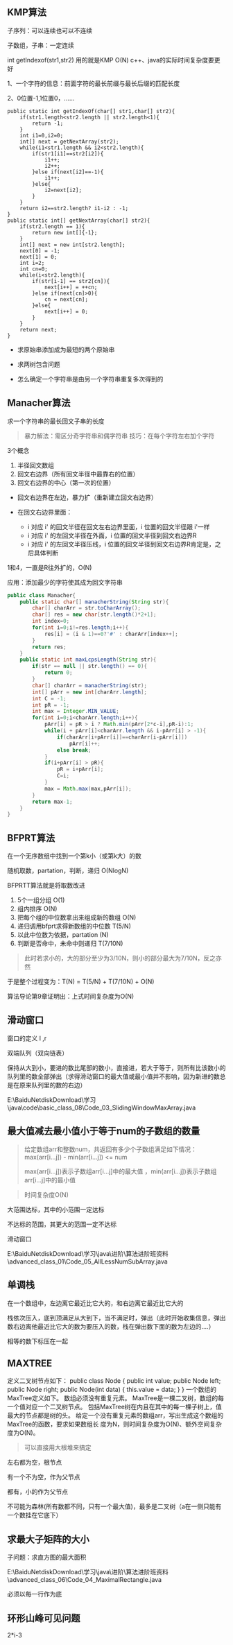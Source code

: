 ## KMP算法

子序列：可以连续也可以不连续

子数组，子串：一定连续

int getIndexof(str1,str2)    用的就是KMP    O(N) c++、java的实际时间复杂度要更好

1、一个字符的信息：前面字符的最长前缀与最长后缀的匹配长度

2、0位置-1,1位置0，......

```jav
public static int getIndexOf(char[] str1,char[] str2){
	if(str1.length<str2.length || str2.length<1){
		return -1;
	}
	int i1=0,i2=0;
	int[] next = getNextArray(str2);
	while(i1<str1.length && i2<str2.length){
		if(str1[i1]==str2[i2]){
			i1++;
			i2++;
		}else if(next[i2]==-1){
			i1++;
		}else{
			i2=next[i2];
		}
	}
	return i2==str2.length? i1-i2 : -1;
}
public static int[] getNextArray(char[] str2){
	if(str2.length == 1){
		return new int[]{-1};
	}
	int[] next = new int[str2.length];
	next[0] = -1;
	next[1] = 0;
	int i=2;
	int cn=0;
	while(i<str2.length){
		if(str[i-1] == str2[cn]){
			next[i++] = ++cn;
		}else if(next[cn]>0){
			cn = next[cn];
		}else{
			next[i++] = 0;
		}
	}
	return next;
}
```

* 求原始串添加成为最短的两个原始串

* 求两树包含问题
* 怎么确定一个字符串是由另一个字符串重复多次得到的

## Manacher算法

求一个字符串的最长回文子串的长度

> 暴力解法：需区分奇字符串和偶字符串
> 技巧：在每个字符左右加个字符

3个概念

1. 半径回文数组
2. 回文右边界（所有回文半径中最靠右的位置）
3. 回文右边界的中心（第一次的位置）

* 回文右边界在左边，暴力扩（重新建立回文右边界）

* 在回文右边界里面：
  * i 对应 i' 的回文半径在回文左右边界里面，i 位置的回文半径跟 i'一样
  * i 对应 i' 的左回文半径在外面，i 位置的回文半径到回文右边界R
  * i 对应 i' 的左回文半径压线，i 位置的回文半径到回文右边界R肯定是，之后具体判断

1和4，一直是R往外扩的，O(N)

应用：添加最少的字符使其成为回文字符串

```java
public class Manacher{
    public static char[] manacherString(String str){
        char[] charArr = str.toCharArray();
        char[] res = new char[str.length()*2+1];
        int index=0;
        for(int i=0;i!=res.length;i++){
            res[i] = (i & 1)==0?'#' : charArr[index++];
        }
        return res;
    }
    public static int maxLcpsLength(String str){
        if(str == null || str.length() == 0){
            return 0;
        }
        char[] charArr = manacherString(str);
        int[] pArr = new int[charArr.length];
        int C = -1;
        int pR = -1;
        int max = Integer.MIN_VALUE;
        for(int i=0;i<charArr.length;i++){
            pArr[i] = pR > i ? Math.min(pArr[2*c-i],pR-i):1;
            while(i + pArr[i]<charArr.length && i-pArr[i] > -1){
                if(charArr[i+pArr[i]]==charArr[i-pArr[i]])
                    pArr[i]++;
                else break;
            }
            if(i+pArr[i] > pR){
                pR = i+pArr[i];
                C=i;
            }
            max = Math.max(max,pArr[i]);
        }
        return max-1;
    }
}
```

## BFPRT算法

在一个无序数组中找到一个第k小（或第k大）的数

随机取数，partation，判断，递归      O(NlogN)

BFPRTT算法就是将取数改进

1. 5个一组分组	O(1)
2. 组内排序     O(N)
3. 把每个组的中位数拿出来组成新的数组   O(N)
4. 递归调用bfprt求得新数组的中位数     T(5/N)
5. 以此中位数为依据，partation     (N)
6. 判断是否命中，未命中则递归    T(7/10N) 

> 此时若求小的，大的部分至少为3/10N，则小的部分最大为7/10N，反之亦然

于是整个过程变为：T(N) = T(5/N) + T(7/10N) + O(N)

算法导论第9章证明出：上式时间复杂度为O(N)

## 滑动窗口

窗口的定义  l ,r

双端队列（双向链表）

保持从大到小，要进的数比尾部的数小，直接进，若大于等于，则所有比该数小的队列里的数全部弹出（求得滑动窗口的最大值或最小值并不影响，因为新进的数总是在原来队列里的数的右边）

E:\BaiduNetdiskDownload\学习\java\code\basic_class_08\Code_03_SlidingWindowMaxArray.java

## 最大值减去最小值小于等于num的子数组的数量

> 给定数组arr和整数num，共返回有多少个子数组满足如下情况：max(arr[i...j]) - min(arr[i...j]) <= num
>
> max(arr[i...j])表示子数组arr[i...j]中的最大值 ，min(arr[i...j])表示子数组arr[i...j]中的最小值

> 时间复杂度O(N)

大范围达标，其中的小范围一定达标

不达标的范围，其更大的范围一定不达标

滑动窗口

E:\BaiduNetdiskDownload\学习\java\进阶\算法进阶班资料\advanced_class_01\Code_05_AllLessNumSubArray.java

## 单调栈

在一个数组中，左边离它最近比它大的，和右边离它最近比它大的

栈依次压入，底到顶满足从大到下，当不满足时，弹出（此时开始收集信息，弹出数右边离他最近比它大的数为要压入的数，栈在弹出数下面的数为左边的....）

相等的数下标压在一起

## MAXTREE

定义二叉树节点如下：
public class Node { public int value; public Node left; public Node right;
public Node(int data) { this.value = data; }
}
一个数组的MaxTree定义如下。 数组必须没有重复元素。 MaxTree是一棵二叉树，数组的每一个值对应一个二叉树节点。 包括MaxTree树在内且在其中的每一棵子树上，值最大的节点都是树的头。 给定一个没有重复元素的数组arr，写出生成这个数组的MaxTree的函数，要求如果数组长 度为N，则时间复杂度为O(N)、额外空间复杂度为O(N)。



> 可以直接用大根堆来搞定

左右都为空，根节点

有一个不为空，作为父节点

都有，小的作为父节点



不可能为森林(所有数都不同，只有一个最大值)，最多是二叉树（a在一侧只能有一个数挂在它底下）

## 求最大子矩阵的大小



子问题：求直方图的最大面积

E:\BaiduNetdiskDownload\学习\java\进阶\算法进阶班资料\advanced_class_06\Code_04_MaximalRectangle.java

必须以每一行作为底

## 环形山峰可见问题

2*i-3